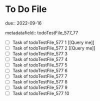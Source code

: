 # To Do File

due:: 2022-09-16

metadatafield:: todoTestFile_577_77

- [ ] Task of todoTestFile_577 1 [[Query me]]
- [ ] Task of todoTestFile_577 2 [[Query me]]
- [ ] Task of todoTestFile_577 3
- [ ] Task of todoTestFile_577 4
- [ ] Task of todoTestFile_577 5
- [ ] Task of todoTestFile_577 6
- [ ] Task of todoTestFile_577 7
- [ ] Task of todoTestFile_577 8
- [ ] Task of todoTestFile_577 9
- [ ] Task of todoTestFile_577 10